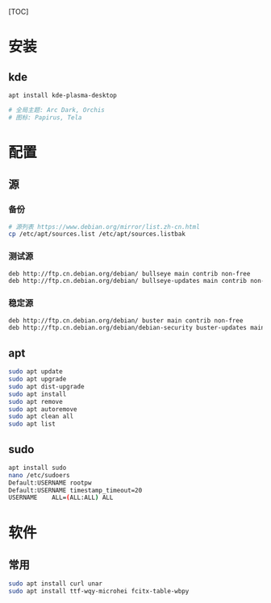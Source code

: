 [TOC]

# 安装

## kde
```bash
apt install kde-plasma-desktop

# 全局主题: Arc Dark, Orchis
# 图标: Papirus, Tela

```

# 配置

## 源

### 备份

```bash
# 源列表 https://www.debian.org/mirror/list.zh-cn.html
cp /etc/apt/sources.list /etc/apt/sources.listbak 
```

### 测试源
```bash
deb http://ftp.cn.debian.org/debian/ bullseye main contrib non-free
deb http://ftp.cn.debian.org/debian/ bullseye-updates main contrib non-free
```

### 稳定源
```bash
deb http://ftp.cn.debian.org/debian/ buster main contrib non-free
deb http://ftp.cn.debian.org/debian/debian-security buster-updates main contrib non-free
```

## apt
```bash
sudo apt update
sudo apt upgrade
sudo apt dist-upgrade
sudo apt install
sudo apt remove
sudo apt autoremove
sudo apt clean all
sudo apt list
```

## sudo
```bash
apt install sudo
nano /etc/sudoers
Default:USERNAME rootpw
Default:USERNAME timestamp_timeout=20
USERNAME	ALL=(ALL:ALL) ALL
```

# 软件
## 常用
```bash
sudo apt install curl unar 
sudo apt install ttf-wqy-microhei fcitx-table-wbpy
```